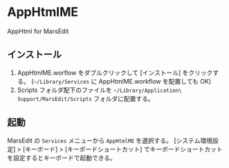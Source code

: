 AppHtmlME
=========

AppHtml for MarsEdit

インストール
------------

1. AppHtmlME.worflow をダブルクリックして \[インストール\] をクリックする。
   (`~/Library/Services` に AppHtmlME.workflow を配置しても OK)
2. Scripts フォルダ配下のファイルを `~/Library/Application\ Support/MarsEdit/Scripts`
   フォルダに配置する。

起動
----

MarsEdit の `Services` メニューから `AppHtmlME` を選択する。
\[システム環境設定\] > \[キーボード\] > \[キーボードショートカット\]
でキーボードショートカットを設定するとキーボードで起動できる。

